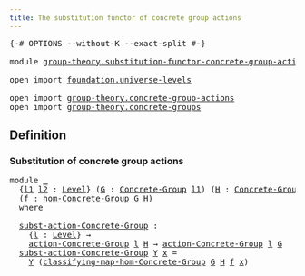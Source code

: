 ```yaml
---
title: The substitution functor of concrete group actions
---
```


<pre class="Agda"><a id="76" class="Symbol">{-#</a> <a id="80" class="Keyword">OPTIONS</a> <a id="88" class="Pragma">--without-K</a> <a id="100" class="Pragma">--exact-split</a> <a id="114" class="Symbol">#-}</a>

<a id="119" class="Keyword">module</a> <a id="126" href="group-theory.substitution-functor-concrete-group-actions.html" class="Module">group-theory.substitution-functor-concrete-group-actions</a> <a id="183" class="Keyword">where</a>

<a id="190" class="Keyword">open</a> <a id="195" class="Keyword">import</a> <a id="202" href="foundation.universe-levels.html" class="Module">foundation.universe-levels</a>

<a id="230" class="Keyword">open</a> <a id="235" class="Keyword">import</a> <a id="242" href="group-theory.concrete-group-actions.html" class="Module">group-theory.concrete-group-actions</a>
<a id="278" class="Keyword">open</a> <a id="283" class="Keyword">import</a> <a id="290" href="group-theory.concrete-groups.html" class="Module">group-theory.concrete-groups</a>
</pre>
## Definition

### Substitution of concrete group actions

<pre class="Agda"><a id="391" class="Keyword">module</a> <a id="398" href="group-theory.substitution-functor-concrete-group-actions.html#398" class="Module">_</a>
  <a id="402" class="Symbol">{</a><a id="403" href="group-theory.substitution-functor-concrete-group-actions.html#403" class="Bound">l1</a> <a id="406" href="group-theory.substitution-functor-concrete-group-actions.html#406" class="Bound">l2</a> <a id="409" class="Symbol">:</a> <a id="411" href="Agda.Primitive.html#597" class="Postulate">Level</a><a id="416" class="Symbol">}</a> <a id="418" class="Symbol">(</a><a id="419" href="group-theory.substitution-functor-concrete-group-actions.html#419" class="Bound">G</a> <a id="421" class="Symbol">:</a> <a id="423" href="group-theory.concrete-groups.html#2024" class="Function">Concrete-Group</a> <a id="438" href="group-theory.substitution-functor-concrete-group-actions.html#403" class="Bound">l1</a><a id="440" class="Symbol">)</a> <a id="442" class="Symbol">(</a><a id="443" href="group-theory.substitution-functor-concrete-group-actions.html#443" class="Bound">H</a> <a id="445" class="Symbol">:</a> <a id="447" href="group-theory.concrete-groups.html#2024" class="Function">Concrete-Group</a> <a id="462" href="group-theory.substitution-functor-concrete-group-actions.html#406" class="Bound">l2</a><a id="464" class="Symbol">)</a>
  <a id="468" class="Symbol">(</a><a id="469" href="group-theory.substitution-functor-concrete-group-actions.html#469" class="Bound">f</a> <a id="471" class="Symbol">:</a> <a id="473" href="group-theory.concrete-groups.html#7018" class="Function">hom-Concrete-Group</a> <a id="492" href="group-theory.substitution-functor-concrete-group-actions.html#419" class="Bound">G</a> <a id="494" href="group-theory.substitution-functor-concrete-group-actions.html#443" class="Bound">H</a><a id="495" class="Symbol">)</a>
  <a id="499" class="Keyword">where</a>

  <a id="508" href="group-theory.substitution-functor-concrete-group-actions.html#508" class="Function">subst-action-Concrete-Group</a> <a id="536" class="Symbol">:</a>
    <a id="542" class="Symbol">{</a><a id="543" href="group-theory.substitution-functor-concrete-group-actions.html#543" class="Bound">l</a> <a id="545" class="Symbol">:</a> <a id="547" href="Agda.Primitive.html#597" class="Postulate">Level</a><a id="552" class="Symbol">}</a> <a id="554" class="Symbol">→</a>
    <a id="560" href="group-theory.concrete-group-actions.html#807" class="Function">action-Concrete-Group</a> <a id="582" href="group-theory.substitution-functor-concrete-group-actions.html#543" class="Bound">l</a> <a id="584" href="group-theory.substitution-functor-concrete-group-actions.html#443" class="Bound">H</a> <a id="586" class="Symbol">→</a> <a id="588" href="group-theory.concrete-group-actions.html#807" class="Function">action-Concrete-Group</a> <a id="610" href="group-theory.substitution-functor-concrete-group-actions.html#543" class="Bound">l</a> <a id="612" href="group-theory.substitution-functor-concrete-group-actions.html#419" class="Bound">G</a>
  <a id="616" href="group-theory.substitution-functor-concrete-group-actions.html#508" class="Function">subst-action-Concrete-Group</a> <a id="644" href="group-theory.substitution-functor-concrete-group-actions.html#644" class="Bound">Y</a> <a id="646" href="group-theory.substitution-functor-concrete-group-actions.html#646" class="Bound">x</a> <a id="648" class="Symbol">=</a>
    <a id="654" href="group-theory.substitution-functor-concrete-group-actions.html#644" class="Bound">Y</a> <a id="656" class="Symbol">(</a><a id="657" href="group-theory.concrete-groups.html#7368" class="Function">classifying-map-hom-Concrete-Group</a> <a id="692" href="group-theory.substitution-functor-concrete-group-actions.html#419" class="Bound">G</a> <a id="694" href="group-theory.substitution-functor-concrete-group-actions.html#443" class="Bound">H</a> <a id="696" href="group-theory.substitution-functor-concrete-group-actions.html#469" class="Bound">f</a> <a id="698" href="group-theory.substitution-functor-concrete-group-actions.html#646" class="Bound">x</a><a id="699" class="Symbol">)</a>
</pre>